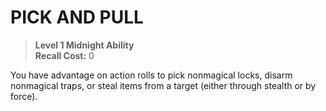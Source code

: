 ﻿---
tags:
  - Ability
  - CharacterOption
name: 'PICK AND PULL'
level: 1
domain: 'Midnight'
type: 'Ability'
recall: '0'
description: 'You have advantage on action rolls to pick nonmagical locks, disarm nonmagical traps, or steal items from a target (either through stealth or by force).'
---
# PICK AND PULL

> **Level 1 Midnight Ability**  
> **Recall Cost:** 0

You have advantage on action rolls to pick nonmagical locks, disarm nonmagical traps, or steal items from a target (either through stealth or by force).
